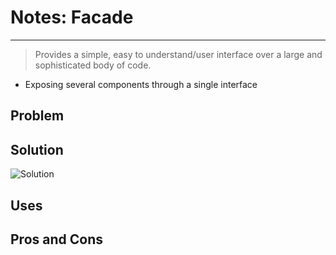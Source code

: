 # Notes: Facade
---

> Provides a simple, easy to understand/user interface over a large and sophisticated body of code.

- Exposing several components through a single interface

## Problem



## Solution



![Solution](https://refactoring.guru/images/patterns/diagrams/adapter/structure-object-adapter-indexed.png)

## Uses



## Pros and Cons


